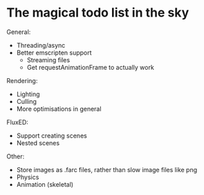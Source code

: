 The magical todo list in the sky
================================

General:
- Threading/async
- Better emscripten support
    - Streaming files
    - Get requestAnimationFrame to actually work

Rendering:
- Lighting
- Culling
- More optimisations in general

FluxED:
- Support creating scenes
- Nested scenes

Other:
- Store images as .farc files, rather than slow image files like png
- Physics
- Animation (skeletal)

